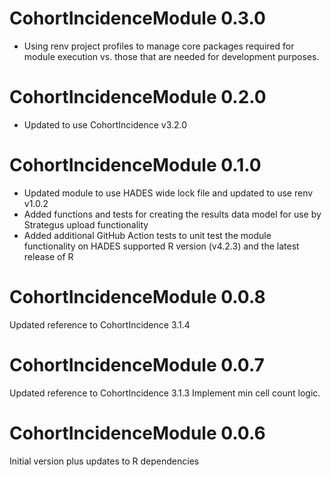 CohortIncidenceModule 0.3.0
=======================
- Using renv project profiles to manage core packages required for module execution vs. those that are needed for development purposes.

CohortIncidenceModule 0.2.0
=======================
- Updated to use CohortIncidence v3.2.0

CohortIncidenceModule 0.1.0
=======================
- Updated module to use HADES wide lock file and updated to use renv v1.0.2
- Added functions and tests for creating the results data model for use by Strategus upload functionality
- Added additional GitHub Action tests to unit test the module functionality on HADES supported R version (v4.2.3) and the latest release of R

CohortIncidenceModule 0.0.8
=======================

Updated reference to CohortIncidence 3.1.4

CohortIncidenceModule 0.0.7
=======================

Updated reference to CohortIncidence 3.1.3
Implement min cell count logic.


CohortIncidenceModule 0.0.6
=======================

Initial version plus updates to R dependencies
